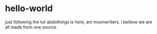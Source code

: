 # hello-world
just following the tut
abdothings is here, am moonwriters.
i believe we are all made from one source.
